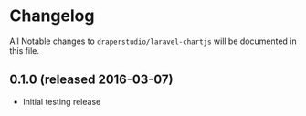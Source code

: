 # Changelog

All Notable changes to `draperstudio/laravel-chartjs` will be documented in this file.

## 0.1.0 (released 2016-03-07)

- Initial testing release
